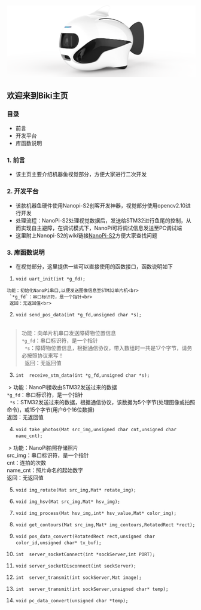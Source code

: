 ![img](/biki.png)

## 欢迎来到Biki主页<br>

### 目录

- 前言
- 开发平台
- 库函数说明

### 1. 前言
- 该主页主要介绍机器鱼视觉部分，方便大家进行二次开发<br>

### 2. 开发平台
- 该款机器鱼硬件使用Nanopi-S2创客开发神器，视觉部分使用opencv2.10进行开发<br>
- 处理流程：NanoPi-S2处理视觉数据后，发送给STM32进行鱼尾的控制，从而实现自主避障，在调试模式下，NanoPi可将调试信息发送至PC调试端<br>
- 这里附上Nanopi-S2的wiki链接[NanoPi-S2](http://wiki.friendlyarm.com/wiki/index.php/NanoPi_S2/zh)方便大家查找问题

### 3. 库函数说明
- 在视觉部分，这里提供一些可以直接使用的函数接口，函数说明如下

1. `void uart_init(int *g_fd);`<br>
  ```
  功能：初始化NanoPi串口,以便发送图像信息至STM32单片机<br>
  `*g_fd`：串口标识符，是一个指针<br>
  返回：无返回值<br>
  ```
2. `void send_pos_data(int *g_fd,unsigned char *s);`<br>
  
  > 功能：向单片机串口发送障碍物位置信息<br>
    `*g_fd`：串口标识符，是一个指针<br>
    `*s`：障碍物位置信息，根据通信协议，带入数组时一共是17个字节，请务必按照协议来写！<br>
    返回：无返回值<br>
  
3. `int  receive_stm_data(int *g_fd,unsigned char *s);`<br>

  > 功能：NanoPi接收由STM32发送过来的数据<br>
    `*g_fd`：串口标识符，是一个指针<br>
    `*s`：STM32发送过来的数据，根据通信协议，该数据为5个字节(处理图像或拍照命令)，或15个字节(用户6个16位数据)<br>
    返回：无返回值<br>
  
4. `void take_photos(Mat src_img,unsigned char cnt,unsigned char name_cnt);`<br>

  > 功能：NanoPi拍照存储照片<br>
    src_img：串口标识符，是一个指针<br>
    cnt：连拍的次数<br>
    name_cnt：照片命名的起始数字<br>
    返回：无返回值<br>
  
5. `void img_rotate(Mat src_img,Mat* rotate_img);`<br>

6. `void img_hsv(Mat src_img,Mat* hsv_img);`<br>
7. `void img_process(Mat hsv_img,int* hsv_value,Mat* color_img);`<br>
8. `void get_contours(Mat src_img,Mat* img_contours,RotatedRect *rect);`<br>
9. `void pos_data_convert(RotatedRect rect,unsigned char color_id,unsigned char* tx_buf);`<br>

10. `int  server_socketConnect(int *sockServer,int PORT);`<br>
11. `void server_socketDisconnect(int sockServer);`<br>
12. `int  server_transmit(int sockServer,Mat image);`<br>
13. `int  server_transmit(int sockServer,unsigned char* temp);`<br>
14. `void pc_data_convert(unsigned char *temp);`<br>


